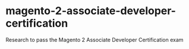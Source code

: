 # magento-2-associate-developer-certification
Research to pass the Magento 2 Associate Developer Certification exam
